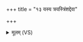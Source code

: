 +++
title = "१३ यस्य त्रयस्त्रिंशद्देवा"

+++
<details><summary>मूलम् (VS)</summary>

यस्य॒ त्रय॑स्त्रिंशद्दे॒वा अङ्गे॒ सर्वे॑ स॒माहि॑ताः।  
स्क॒म्भं तं ब्रू॑हि कत॒मः स्वि॑दे॒व सः ॥
</details>